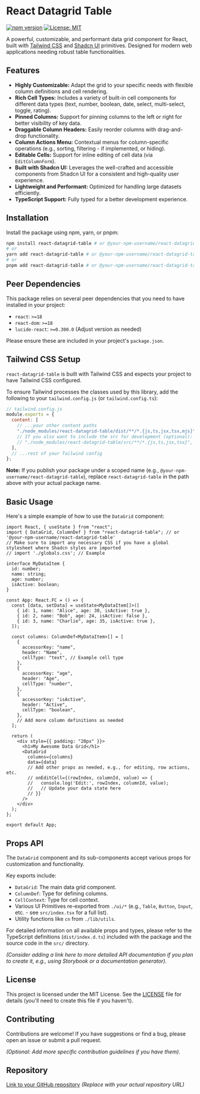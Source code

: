 # React Datagrid Table

[![npm version](https://badge.fury.io/js/react-datagrid-table.svg)](https://badge.fury.io/js/react-datagrid-table)
[![License: MIT](https://img.shields.io/badge/License-MIT-yellow.svg)](https://opensource.org/licenses/MIT)

A powerful, customizable, and performant data grid component for React, built with [Tailwind CSS](https://tailwindcss.com/) and [Shadcn UI](https://ui.shadcn.com/) primitives. Designed for modern web applications needing robust table functionalities.

## Features

- **Highly Customizable:** Adapt the grid to your specific needs with flexible column definitions and cell rendering.
- **Rich Cell Types:** Includes a variety of built-in cell components for different data types (text, number, boolean, date, select, multi-select, toggle, rating).
- **Pinned Columns:** Support for pinning columns to the left or right for better visibility of key data.
- **Draggable Column Headers:** Easily reorder columns with drag-and-drop functionality.
- **Column Actions Menu:** Contextual menus for column-specific operations (e.g., sorting, filtering - if implemented, or hiding).
- **Editable Cells:** Support for inline editing of cell data (via `EditColumnForm`).
- **Built with Shadcn UI:** Leverages the well-crafted and accessible components from Shadcn UI for a consistent and high-quality user experience.
- **Lightweight and Performant:** Optimized for handling large datasets efficiently.
- **TypeScript Support:** Fully typed for a better development experience.

## Installation

Install the package using npm, yarn, or pnpm:

```bash
npm install react-datagrid-table # or @your-npm-username/react-datagrid-table
# or
yarn add react-datagrid-table # or @your-npm-username/react-datagrid-table
# or
pnpm add react-datagrid-table # or @your-npm-username/react-datagrid-table
```

## Peer Dependencies

This package relies on several peer dependencies that you need to have installed in your project:

- `react`: `>=18`
- `react-dom`: `>=18`
- `lucide-react`: `>=0.300.0` (Adjust version as needed)

Please ensure these are included in your project's `package.json`.

## Tailwind CSS Setup

`react-datagrid-table` is built with Tailwind CSS and expects your project to have Tailwind CSS configured.

To ensure Tailwind processes the classes used by this library, add the following to your `tailwind.config.js` (or `tailwind.config.ts`):

```javascript
// tailwind.config.js
module.exports = {
  content: [
    // ...your other content paths
    "./node_modules/react-datagrid-table/dist/**/*.{js,ts,jsx,tsx,mjs}",
    // If you also want to include the src for development (optional):
    // "./node_modules/react-datagrid-table/src/**/*.{js,ts,jsx,tsx}",
  ],
  // ...rest of your Tailwind config
};
```

**Note:** If you publish your package under a scoped name (e.g., `@your-npm-username/react-datagrid-table`), replace `react-datagrid-table` in the path above with your actual package name.

## Basic Usage

Here's a simple example of how to use the `DataGrid` component:

```tsx
import React, { useState } from "react";
import { DataGrid, ColumnDef } from "react-datagrid-table"; // or '@your-npm-username/react-datagrid-table'
// Make sure to import any necessary CSS if you have a global stylesheet where Shadcn styles are imported
// import './globals.css'; // Example

interface MyDataItem {
  id: number;
  name: string;
  age: number;
  isActive: boolean;
}

const App: React.FC = () => {
  const [data, setData] = useState<MyDataItem[]>([
    { id: 1, name: "Alice", age: 30, isActive: true },
    { id: 2, name: "Bob", age: 24, isActive: false },
    { id: 3, name: "Charlie", age: 35, isActive: true },
  ]);

  const columns: ColumnDef<MyDataItem>[] = [
    {
      accessorKey: "name",
      header: "Name",
      cellType: "text", // Example cell type
    },
    {
      accessorKey: "age",
      header: "Age",
      cellType: "number",
    },
    {
      accessorKey: "isActive",
      header: "Active",
      cellType: "boolean",
    },
    // Add more column definitions as needed
  ];

  return (
    <div style={{ padding: "20px" }}>
      <h1>My Awesome Data Grid</h1>
      <DataGrid
        columns={columns}
        data={data}
        // Add other props as needed, e.g., for editing, row actions, etc.
        // onEditCell={(rowIndex, columnId, value) => {
        //   console.log('Edit:', rowIndex, columnId, value);
        //   // Update your data state here
        // }}
      />
    </div>
  );
};

export default App;
```

## Props API

The `DataGrid` component and its sub-components accept various props for customization and functionality.

Key exports include:

- `DataGrid`: The main data grid component.
- `ColumnDef`: Type for defining columns.
- `CellContext`: Type for cell context.
- Various UI Primitives re-exported from `./ui/*` (e.g., `Table`, `Button`, `Input`, etc. - see `src/index.tsx` for a full list).
- Utility functions like `cn` from `./lib/utils`.

For detailed information on all available props and types, please refer to the TypeScript definitions (`dist/index.d.ts`) included with the package and the source code in the `src/` directory.

_(Consider adding a link here to more detailed API documentation if you plan to create it, e.g., using Storybook or a documentation generator)._

## License

This project is licensed under the MIT License. See the [LICENSE](LICENSE.md) file for details (you'll need to create this file if you haven't).

## Contributing

Contributions are welcome! If you have suggestions or find a bug, please open an issue or submit a pull request.

_(Optional: Add more specific contribution guidelines if you have them)._

## Repository

[Link to your GitHub repository](https://github.com/your-username/your-repo-url) _(Replace with your actual repository URL)_
